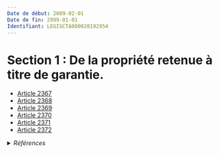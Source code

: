 ```yaml
---
Date de début: 2009-02-01
Date de fin: 2999-01-01
Identifiant: LEGISCTA000020192954
---
```


<h1>Section 1 : De la propriété retenue à titre de garantie.</h1>

- [Article 2367](article_2367.md)
- [Article 2368](article_2368.md)
- [Article 2369](article_2369.md)
- [Article 2370](article_2370.md)
- [Article 2371](article_2371.md)
- [Article 2372](article_2372.md)

<details>
  <summary><em>Références</em></summary>

  <h2>Articles faisant référence à la section</h2>
  
  <ul>
    <li>
      <a href="https://legal.tricoteuses.fr//redirection/LEGIARTI000020180705?vers=git&vers=legifrance">Ordonnance n° 2009-112 du 30 janvier 2009 portant diverses mesures relatives à la fiducie - article 5 ENTIEREMENT_MODIF</a> CREE source
    </li>
  </ul>
</details>
